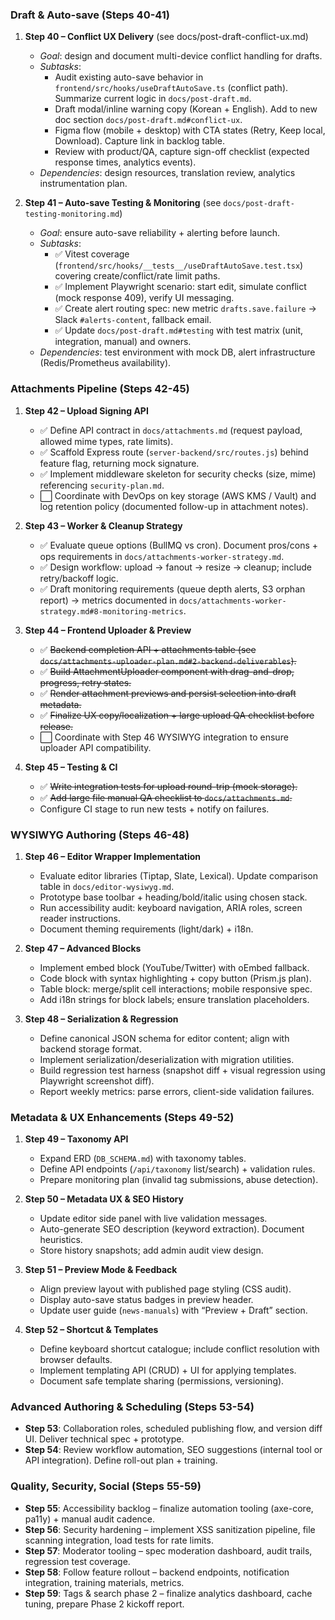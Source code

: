 ﻿### Draft & Auto-save (Steps 40-41)
1. **Step 40 – Conflict UX Delivery** (see docs/post-draft-conflict-ux.md)
   - *Goal*: design and document multi-device conflict handling for drafts.
   - *Subtasks*:
     - Audit existing auto-save behavior in `frontend/src/hooks/useDraftAutoSave.ts` (conflict path). Summarize current logic in `docs/post-draft.md`.
     - Draft modal/inline warning copy (Korean + English). Add to new doc section `docs/post-draft.md#conflict-ux`.
     - Figma flow (mobile + desktop) with CTA states (Retry, Keep local, Download). Capture link in backlog table.
     - Review with product/QA, capture sign-off checklist (expected response times, analytics events).
   - *Dependencies*: design resources, translation review, analytics instrumentation plan.

2. **Step 41 – Auto-save Testing & Monitoring** (see `docs/post-draft-testing-monitoring.md`)
   - *Goal*: ensure auto-save reliability + alerting before launch.
   - *Subtasks*:
     - ✅ Vitest coverage (`frontend/src/hooks/__tests__/useDraftAutoSave.test.tsx`) covering create/conflict/rate limit paths.
     - ✅ Implement Playwright scenario: start edit, simulate conflict (mock response 409), verify UI messaging.
     - ✅ Create alert routing spec: new metric `drafts.save.failure` -> Slack `#alerts-content`, fallback email.
     - ✅ Update `docs/post-draft.md#testing` with test matrix (unit, integration, manual) and owners.
   - *Dependencies*: test environment with mock DB, alert infrastructure (Redis/Prometheus availability).

### Attachments Pipeline (Steps 42-45)
1. **Step 42 – Upload Signing API**
   - ✅ Define API contract in `docs/attachments.md` (request payload, allowed mime types, rate limits).
   - ✅ Scaffold Express route (`server-backend/src/routes.js`) behind feature flag, returning mock signature.
   - ✅ Implement middleware skeleton for security checks (size, mime) referencing `security-plan.md`.
   - ⬜ Coordinate with DevOps on key storage (AWS KMS / Vault) and log retention policy (documented follow-up in attachment notes).

2. **Step 43 – Worker & Cleanup Strategy**
   - ✅ Evaluate queue options (BullMQ vs cron). Document pros/cons + ops requirements in `docs/attachments-worker-strategy.md`.
   - ✅ Design workflow: upload -> fanout -> resize -> cleanup; include retry/backoff logic.
   - ✅ Draft monitoring requirements (queue depth alerts, S3 orphan report) → metrics documented in `docs/attachments-worker-strategy.md#8-monitoring-metrics`.

3. **Step 44 – Frontend Uploader & Preview**
   - ✅ ~~Backend completion API + attachments table (see `docs/attachments-uploader-plan.md#2-backend-deliverables`).~~
   - ✅ ~~Build AttachmentUploader component with drag-and-drop, progress, retry states.~~
   - ✅ ~~Render attachment previews and persist selection into draft metadata.~~
   - ✅ ~~Finalize UX copy/localization + large upload QA checklist before release.~~
   - ⬜ Coordinate with Step 46 WYSIWYG integration to ensure uploader API compatibility.


4. **Step 45 – Testing & CI**
   - ✅ ~~Write integration tests for upload round-trip (mock storage).~~
   - ✅ ~~Add large file manual QA checklist to `docs/attachments.md`.~~
   - Configure CI stage to run new tests + notify on failures.

### WYSIWYG Authoring (Steps 46-48)
1. **Step 46 – Editor Wrapper Implementation**
   - Evaluate editor libraries (Tiptap, Slate, Lexical). Update comparison table in `docs/editor-wysiwyg.md`.
   - Prototype base toolbar + heading/bold/italic using chosen stack.
   - Run accessibility audit: keyboard navigation, ARIA roles, screen reader instructions.
   - Document theming requirements (light/dark) + i18n.

2. **Step 47 – Advanced Blocks**
   - Implement embed block (YouTube/Twitter) with oEmbed fallback.
   - Code block with syntax highlighting + copy button (Prism.js plan).
   - Table block: merge/split cell interactions; mobile responsive spec.
   - Add i18n strings for block labels; ensure translation placeholders.

3. **Step 48 – Serialization & Regression**
   - Define canonical JSON schema for editor content; align with backend storage format.
   - Implement serialization/deserialization with migration utilities.
   - Build regression test harness (snapshot diff + visual regression using Playwright screenshot diff).
   - Report weekly metrics: parse errors, client-side validation failures.

### Metadata & UX Enhancements (Steps 49-52)
1. **Step 49 – Taxonomy API**
   - Expand ERD (`DB_SCHEMA.md`) with taxonomy tables.
   - Define API endpoints (`/api/taxonomy` list/search) + validation rules.
   - Prepare monitoring plan (invalid tag submissions, abuse detection).

2. **Step 50 – Metadata UX & SEO History**
   - Update editor side panel with live validation messages.
   - Auto-generate SEO description (keyword extraction). Document heuristics.
   - Store history snapshots; add admin audit view design.

3. **Step 51 – Preview Mode & Feedback**
   - Align preview layout with published page styling (CSS audit).
   - Display auto-save status badges in preview header.
   - Update user guide (`news-manuals`) with “Preview + Draft” section.

4. **Step 52 – Shortcut & Templates**
   - Define keyboard shortcut catalogue; include conflict resolution with browser defaults.
   - Implement templating API (CRUD) + UI for applying templates.
   - Document safe template sharing (permissions, versioning).

### Advanced Authoring & Scheduling (Steps 53-54)
- **Step 53**: Collaboration roles, scheduled publishing flow, and version diff UI. Deliver technical spec + prototype.
- **Step 54**: Review workflow automation, SEO suggestions (internal tool or API integration). Define roll-out plan + training.

### Quality, Security, Social (Steps 55-59)
- **Step 55**: Accessibility backlog – finalize automation tooling (axe-core, pa11y) + manual audit cadence.
- **Step 56**: Security hardening – implement XSS sanitization pipeline, file scanning integration, load tests for rate limits.
- **Step 57**: Moderator tooling – spec moderation dashboard, audit trails, regression test coverage.
- **Step 58**: Follow feature rollout – backend endpoints, notification integration, training materials, metrics.
- **Step 59**: Tags & search phase 2 – finalize analytics dashboard, cache tuning, prepare Phase 2 kickoff report.









